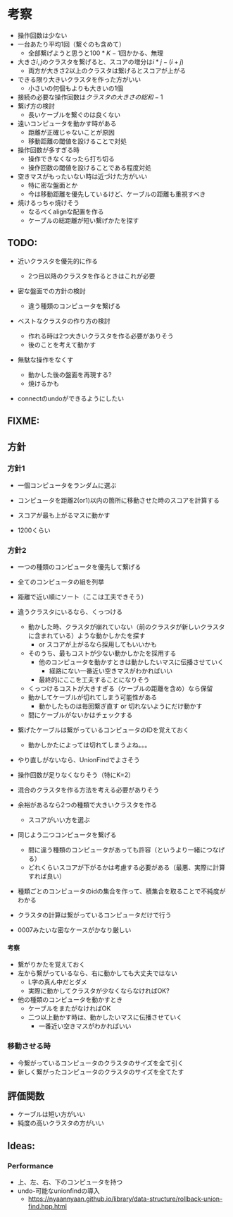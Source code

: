 # 考察

- 操作回数は少ない
- 一台あたり平均1回（繋ぐのも含めて）
    - 全部繋げようと思うと$100 * K - 1$回かかる、無理
- 大きさ$i,j$のクラスタを繋げると、スコアの増分は$i * j - (i + j)$
    - 両方が大きさ2以上のクラスタは繋げるとスコアが上がる
- できる限り大きいクラスタを作った方がいい
    - 小さいの何個もよりも大きいの1個
- 接続の必要な操作回数は$クラスタの大きさの総和 - 1$
- 繋げ方の検討
    - 長いケーブルを繋ぐのは良くない
- 遠いコンピュータを動かす時がある
    - 距離が正確じゃないことが原因
    - 移動距離の閾値を設けることで対処
- 操作回数が多すぎる時
    - 操作できなくなったら打ち切る
    - 操作回数の閾値を設けることである程度対処
- 空きマスがもったいない時は近づけた方がいい
    - 特に密な盤面とか
    - 今は移動距離を優先しているけど、ケーブルの距離も重視すべき
- 焼けるっちゃ焼けそう
    - なるべくalignな配置を作る
    - ケーブルの総距離が短い繋げかたを探す

## TODO:

- 近いクラスタを優先的に作る
    - 2つ目以降のクラスタを作るときはこれが必要
- 密な盤面での方針の検討
    - 違う種類のコンピュータを繋げる

- ベストなクラスタの作り方の検討
    - 作れる時は2つ大きいクラスタを作る必要がありそう
    - 後のことを考えて動かす
- 無駄な操作をなくす
    - 動かした後の盤面を再現する?
    - 焼けるかも
- connectのundoができるようにしたい

## FIXME:

## 方針

### 方針1

- 一個コンピュータをランダムに選ぶ
- コンピュータを距離2(or1)以内の箇所に移動させた時のスコアを計算する
- スコアが最も上がるマスに動かす

- 1200くらい

### 方針2

- 一つの種類のコンピュータを優先して繋げる
- 全てのコンピュータの組を列挙
- 距離で近い順にソート（ここは工夫できそう）
- 違うクラスタにいるなら、くっつける
    - 動かした時、クラスタが崩れていない（前のクラスタが新しいクラスタに含まれている）ような動かしかたを探す
        - or スコアが上がるなら採用してもいいかも
    - そのうち、最もコストが少ない動かしかたを採用する
        - 他のコンピュータを動かすときは動かしたいマスに伝播させていく
            - 経路にない一番近い空きマスがわかればいい
        - 最終的にここを工夫することになりそう
    - くっつけるコストが大きすぎる（ケーブルの距離を含め）なら保留
    - 動かしてケーブルが切れてしまう可能性がある
        - 動かしたものは毎回繋ぎ直す or 切れないようにだけ動かす
    - 間にケーブルがないかはチェックする
- 繋げたケーブルは繋がっているコンピュータのIDを覚えておく
    - 動かしかたによっては切れてしまうよね。。。
- やり直しがないなら、UnionFindでよさそう

- 操作回数が足りなくなりそう（特にK=2）
- 混合のクラスタを作る方法を考える必要がありそう

- 余裕があるなら2つの種類で大きいクラスタを作る
    - スコアがいい方を選ぶ

- 同じよう二つコンピュータを繋げる
    - 間に違う種類のコンピュータがあっても許容（というより一緒につなげる）
    - どれくらいスコアが下がるかは考慮する必要がある（最悪、実際に計算すれば良い）
- 種類ごとのコンピュータのidの集合を作って、積集合を取ることで不純度がわかる

- クラスタの計算は繋がっているコンピュータだけで行う

- 0007みたいな密なケースがかなり厳しい

#### 考察

- 繋がりかたを覚えておく
- 左から繋がっているなら、右に動かしても大丈夫ではない
    - L字の真ん中だとダメ
    - 実際に動かしてクラスタが少なくならなければOK?
- 他の種類のコンピュータを動かすとき
    - ケーブルをまたがなければOK
    - 二つ以上動かす時は、動かしたいマスに伝播させていく
        - 一番近い空きマスがわかればいい

### 移動させる時

- 今繋がっているコンピュータのクラスタのサイズを全て引く
- 新しく繋がったコンピュータのクラスタのサイズを全てたす

## 評価関数

- ケーブルは短い方がいい
- 純度の高いクラスタの方がいい

## Ideas:

### Performance

- 上、左、右、下のコンピュータを持つ
- undo-可能なunionfindの導入
    - https://nyaannyaan.github.io/library/data-structure/rollback-union-find.hpp.html
